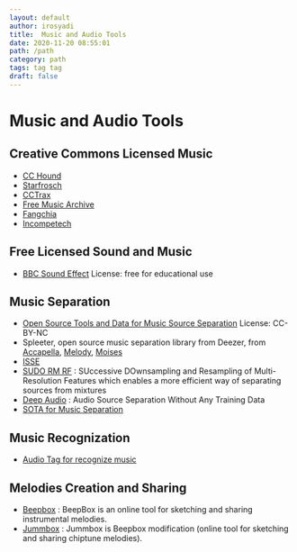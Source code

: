 ```yaml
---
layout: default
author: irosyadi
title:  Music and Audio Tools
date: 2020-11-20 08:55:01
path: /path
category: path
tags: tag tag
draft: false
---
```


# Music and Audio Tools

## Creative Commons Licensed Music
- [CC Hound](https://cchound.com/)
- [Starfrosch](https://starfrosch.com/)
- [CCTrax](https://cctrax.com/)
- [Free Music Archive](https://freemusicarchive.org/)
- [Fangchia](https://media.fangchia.com/)
- [Incompetech](https://incompetech.filmmusic.io/search/)

## Free Licensed Sound and Music
- [BBC Sound Effect](https://bbcsfx.acropolis.org.uk/) License: free for educational use

## Music Separation
- [Open Source Tools and Data for Music Source Separation](https://source-separation.github.io/tutorial/landing.html) License: CC-BY-NC
- Spleeter, open source music separation library from Deezer, from [Accapella](https://www.acapella-extractor.com/), [Melody](https://melody.ml/), [Moises](https://moises.ai/)
- [ISSE](https://github.com/linuxmao-org/ISSE)
- [SUDO RM RF](https://github.com/etzinis/sudo_rm_rf) : SUccessive DOwnsampling and Resampling of Multi-Resolution Features which enables a more efficient way of separating sources from mixtures
- [Deep Audio](https://github.com/adobe/Deep-Audio-Prior) : Audio Source Separation Without Any Training Data 
- [SOTA for Music Separation](https://paperswithcode.com/sota/music-source-separation-on-musdb18)

## Music Recognization
- [Audio Tag for recognize music](https://audiotag.info/)

## Melodies Creation and Sharing
- [Beepbox](https://beepbox.co/) : BeepBox is an online tool for sketching and sharing instrumental melodies. 
- [Jummbox](https://jummbus.bitbucket.io) : Jummbox is Beepbox modification (online tool for sketching and sharing chiptune melodies).

